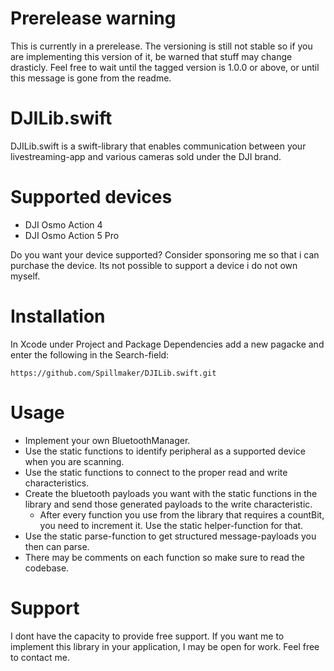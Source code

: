 # Prerelease warning
This is currently in a prerelease. The versioning is still not stable so if you are implementing this version of it,
be warned that stuff may change drasticly. Feel free to wait until the tagged version is 1.0.0 or above, or until
this message is gone from the readme.

# DJILib.swift

DJILib.swift is a swift-library that enables communication between your livestreaming-app and various cameras sold under
the DJI brand.

# Supported devices
- DJI Osmo Action 4
- DJI Osmo Action 5 Pro

Do you want your device supported? Consider sponsoring me so that i can purchase the device. Its not possible to support
a device i do not own myself.

# Installation
In Xcode under Project and Package Dependencies add a new pagacke and enter the following in the Search-field:
```
https://github.com/Spillmaker/DJILib.swift.git
```

# Usage
- Implement your own BluetoothManager.
- Use the static functions to identify peripheral as a supported device when you are scanning.
- Use the static functions to connect to the proper read and write characteristics.
- Create the bluetooth payloads you want with the static functions in the library and send those generated payloads to
the write characteristic.
    - After every function you use from the library that requires a countBit, you need to increment it. Use the static
    helper-function for that.
- Use the static parse-function to get structured message-payloads you then can parse.
- There may be comments on each function so make sure to read the codebase.

# Support
I dont have the capacity to provide free support. If you want me to implement this library in your application,
I may be open for work. Feel free to contact me.
